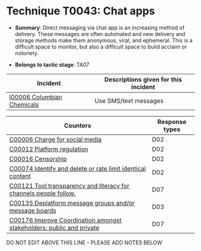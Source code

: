 # Technique T0043: Chat apps

* **Summary**: Direct messaging via chat app is an increasing method of delivery. These messages are often automated and new delivery and storage methods make them anonymous, viral, and ephemeral. This is a difficult space to monitor, but also a difficult space to build acclaim or notoriety.

* **Belongs to tactic stage**: TA07


| Incident | Descriptions given for this incident |
| -------- | -------------------- |
| [I00006 Columbian Chemicals](../../generated_pages/incidents/I00006.md) | Use SMS/text messages |



| Counters | Response types |
| -------- | -------------- |
| [C00006 Charge for social media](../../generated_pages/counters/C00006.md) | D02 |
| [C00012 Platform regulation](../../generated_pages/counters/C00012.md) | D02 |
| [C00016 Censorship](../../generated_pages/counters/C00016.md) | D02 |
| [C00074 Identify and delete or rate limit identical content](../../generated_pages/counters/C00074.md) | D02 |
| [C00121 Tool transparency and literacy for channels people follow. ](../../generated_pages/counters/C00121.md) | D07 |
| [C00135 Deplatform message groups and/or message boards](../../generated_pages/counters/C00135.md) | D03 |
| [C00176 Improve Coordination amongst stakeholders: public and private](../../generated_pages/counters/C00176.md) | D07 |


DO NOT EDIT ABOVE THIS LINE - PLEASE ADD NOTES BELOW